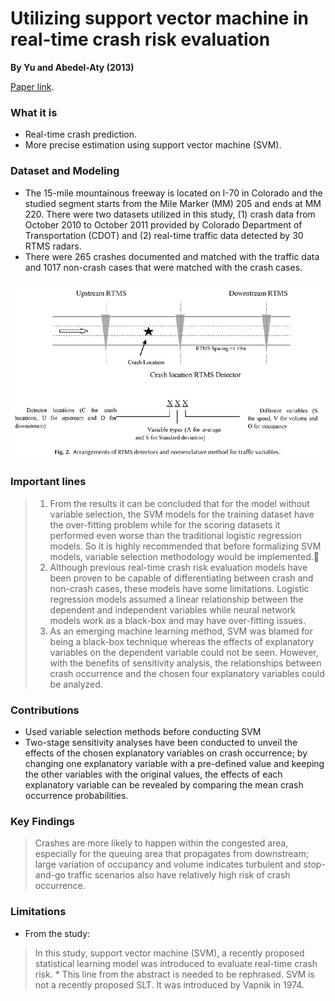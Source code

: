 
# Utilizing support vector machine in real-time crash risk evaluation

**By Yu and Abedel-Aty (2013)**

[Paper link](https://github.com/subasish/MannBhat01/blob/master/Mannering_Bhat_Paper/Papers/MBRP%202013_36.pdf).



### What it is
* Real-time crash prediction.
* More precise estimation using support vector machine (SVM).

### Dataset and Modeling
* The 15-mile mountainous freeway is located on I-70 in Colorado and the studied segment starts from the Mile Marker (MM) 205 and ends at MM 220. There were two datasets utilized in this study, (1) crash data from October 2010 to October 2011 provided by Colorado Department of Transportation (CDOT) and (2) real-time traffic data detected by 30 RTMS radars.
* There were 265 crashes documented and matched with the traffic data and 1017 non-crash cases that were matched with the crash cases.

![fig1](img/pap3/fig1.JPG)

### Important lines
> 1. From the results it can be concluded that for the model without variable selection, the SVM models for the training dataset have the over-fitting problem while for the scoring datasets it performed even worse than the traditional logistic regression models. So it is highly recommended that before formalizing SVM models, variable selection methodology would be implemented.:pushpin:
> 2. Although previous real-time crash risk evaluation models have been proven to be capable of differentiating between crash and non-crash cases, these models have some limitations. Logistic regression models assumed a linear relationship between the dependent and independent variables while neural network models work as a black-box and may have over-fitting issues.
> 3. As an emerging machine learning method, SVM was blamed for being a black-box technique whereas the effects of explanatory variables on the dependent variable could not be seen. However, with the benefits of sensitivity analysis, the relationships between crash occurrence and the chosen four explanatory variables could be analyzed.

### Contributions
* Used variable selection methods before conducting SVM
* Two-stage sensitivity analyses have been conducted to unveil the effects of the chosen explanatory variables on crash occurrence; by changing one explanatory variable with a pre-defined value and keeping the other variables with the original values, the effects of each explanatory variable can be revealed by comparing the mean crash occurrence probabilities.

### Key Findings
> Crashes are more likely to happen within the congested area, especially for the queuing area that propagates from downstream; large variation of
occupancy and volume indicates turbulent and stop-and-go traffic scenarios also have relatively high risk of crash occurrence.

### Limitations
* From the study:
> In this study, support vector machine (SVM), a recently proposed statistical learning model was introduced to evaluate real-time crash risk.
    * This line from the abstract is needed to be rephrased. SVM is not a recently proposed SLT. It was introduced by Vapnik in 1974.



